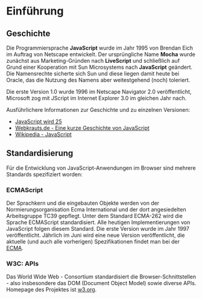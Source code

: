 # Einführung

## Geschichte

Die Programmiersprache **JavaScript** wurde im Jahr 1995 von Brendan Eich
im Auftrag von Netscape entwickelt. Der ursprüngliche Name **Mocha** wurde zunächst
aus Marketing-Gründen nach **LiveScript** und schließlich auf Grund einer Kooperation
mit Sun Microsystems nach **JavaScript** geändert. Die Namensrechte sicherte sich
Sun und diese liegen damit heute bei Oracle, das die Nutzung des Namens aber
weitestgehend (noch) toleriert.

Die erste Version 1.0 wurde 1996 im Netscape Navigator 2.0 veröffentlicht, Microsoft
zog mit JScript im Internet Explorer 3.0 im gleichen Jahr nach.

Ausführlichere Informationen zur Geschichte und zu einzelnen Versionen:

- [JavaScript wird 25](https://www.jetbrains.com/de-de/lp/javascript-25/)
- [Webkrauts.de - Eine kurze Geschichte von JavaScript](http://webkrauts.de/artikel/2015/eine-kurze-geschichte-von-javascript)
- [Wikipedia - JavaScript](https://de.wikipedia.org/wiki/JavaScript)

## Standardisierung

Für die Entwicklung von JavaScript-Anwendungen im Browser sind mehrere Standards
spezifiziert worden:

### ECMAScript

Der Sprachkern und die eingebauten Objekte werden von der Normierungsorganisation
Ecma International und der dort angesiedelten Arbeitsgruppe TC39 gepflegt. Unter
dem Standard ECMA-262 wird die Sprache ECMAScript standardisiert. Alle heutigen
Implementierungen von JavaScript folgen diesem Standard. Die erste Version wurde
im Jahr 1997 veröffentlicht. Jährlich im Juni wird eine neue Version veröffentlicht,
die aktuelle (und auch alle vorherigen) Spezifikationen findet man bei der
[ECMA](https://www.ecma-international.org/publications-and-standards/standards/ecma-262/).

### W3C: APIs

Das World Wide Web - Consortium standardisiert die Browser-Schnittstellen - also
insbesondere das DOM (Document Object Model) sowie diverse APIs. Homepage des Projektes
ist [w3.org](https://www.w3.org/).
